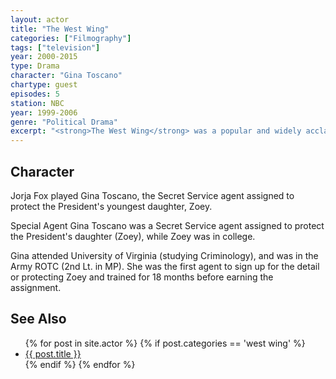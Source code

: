```yaml
---
layout: actor
title: "The West Wing"
categories: ["Filmography"]
tags: ["television"]
year: 2000-2015
type: Drama
character: "Gina Toscano"
chartype: guest
episodes: 5
station: NBC
year: 1999-2006
genre: "Political Drama"
excerpt: "<strong>The West Wing</strong> was a popular and widely acclaimed American television serial drama set in the White House during the fictional Democratic administration of Josiah 'Jed' Bartlet."
---
```


## Character

Jorja Fox played Gina Toscano, the Secret Service agent assigned to protect the President's youngest daughter, Zoey.

Special Agent Gina Toscano was a Secret Service agent assigned to protect the President's daughter (Zoey), while Zoey was in college.

Gina attended University of Virginia (studying Criminology), and was in the Army ROTC (2nd Lt. in MP). She was the first agent to sign up for the detail or protecting Zoey and trained for 18 months before earning the assignment.

## See Also

<ul>
	{% for post in site.actor %}
		{% if post.categories == 'west wing' %}
			<li><a href="{{ site.baseurl }}{{ post.url }}">{{ post.title }}</a></li>
		{% endif %}
	{% endfor %}
</ul>